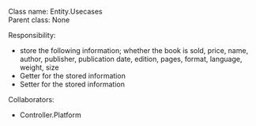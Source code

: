 Class name: Entity.Usecases \
Parent class: None

Responsibility:
* store the following information; 
whether the book is sold,
  price,
  name,
  author,
  publisher,
  publication date,
  edition,
  pages,
  format,
  language,
  weight,
  size
* Getter for the stored information
* Setter for the stored information

Collaborators:
* Controller.Platform